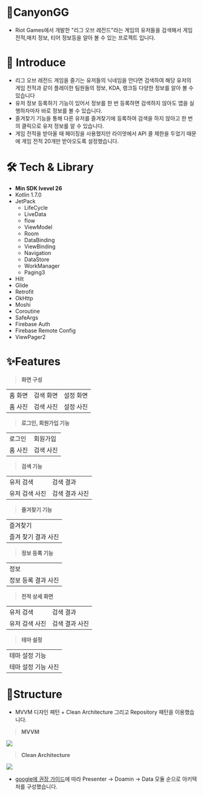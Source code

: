 # 📱CanyonGG

+ Riot Games에서 개발한 "리그 오브 레전드"라는 게임의 유저들을 검색해서 게임 전적,매치 정보, 티어 정보등을 알아 볼 수 있는 프로젝트 입니다.

# 🎤 Introduce

+ 리그 오브 레전드 게임을 즐기는 유저들의 닉네임을 안다면 검색하여 해당 유저의 게임 전적과 같이 플레이한 팀원들의 정보, KDA, 랭크등 다양한 정보를 알아 볼 수 있습니다
+ 유저 정보 등록하기 기능이 있어서 정보를 한 번 등록하면 검색하지 않아도 앱을 실행하자마자 바로 정보를 볼 수 있습니다.
+ 즐겨찾기 기능을 통해 다른 유저를 즐겨찾기에 등록하여 검색을 하지 않아고 한 번의 클릭으로 유저 정보를 알 수 있습니다.
+ 게임 전적을 받아올 때 페이징을 사용했지만 라이엇에서 API 콜 제한을 두었기 때문에 게임 전적 20개만 받아오도록 설정했습니다.

# 🛠 Tech & Library

+ **Min SDK lvevel 26**
+ Kotlin 1.7.0
+ JetPack
    + LifeCycle
    + LiveData
    + flow
    + ViewModel
    + Room
    + DataBinding
    + ViewBinding
    + Navigation
    + DataStore
    + WorkManager
    + Paging3
+ Hilt
+ Glide
+ Retrofit
+ OkHttp
+ Moshi
+ Coroutine
+ SafeArgs
+ Firebase Auth
+ Firebase Remote Config
+ ViewPager2

# ✨Features

> **화면 구성**
<table>
<tr>
<td>홈 화면</td>
<td>검색 화면</td>
<td>설정 화면</td>
</tr>
<tr>
<td>홈 사진</td>
<td>검색 사진</td>
<td>설정 사진</td>
</tr>
</table>

> **로그인, 회원가입 기능**
<table>
<tr>
<td>로그인</td>
<td>회원가입</td>
</tr>
<tr>
<td>홈 사진</td>
<td>검색 사진</td>
</tr>
</table>

> **검색 기능**
<table>
<tr>
<td>유저 검색</td>
<td>검색 결과</td>
</tr>
<tr>
<td>유저 검색 사진</td>
<td>검색 결과 사진</td>
</tr>
</table>

> **즐겨찾기 기능**
<table>
<tr>
<td>즐겨찾기</td>
</tr>
<tr>
<td>즐겨 찾기 결과 사진</td>
</tr>
</table>

> **정보 등록 기능**
<table>
<tr>
<td>정보</td>
</tr>
<tr>
<td>정보 등록 결과 사진</td>
</tr>
</table>

> **전적 상세 화면**
<table>
<tr>
<td>유저 검색</td>
<td>검색 결과</td>
</tr>
<tr>
<td>유저 검색 사진</td>
<td>검색 결과 사진</td>
</tr>
</table>

> **테마 설정**
<table>
<tr>
<td>테마 설정 기능</td>
</tr>
<tr>
<td>테마 설정 기능 사진</td>
</tr>
</table>

# 🎨Structure

+ MVVM 디자인 패턴 + Clean Architecture 그리고 Repository 패턴을 이용했습니다.

> **MVVM**

  <img src=https://user-images.githubusercontent.com/59912150/229727957-6ba9efc6-032c-433e-b4df-e1c9dbcc7595.png>

> **Clean Architecture**

  <img src=https://user-images.githubusercontent.com/59912150/229728641-b0bd8794-a484-4c2f-9d7d-3f7c94160278.png>

+ [google에 권장 가이드](https://developer.android.com/jetpack/guide?hl=ko)에 따라 Presenter -> Doamin ->
  Data 모듈 순으로 아키텍처를 구성했습니다.
